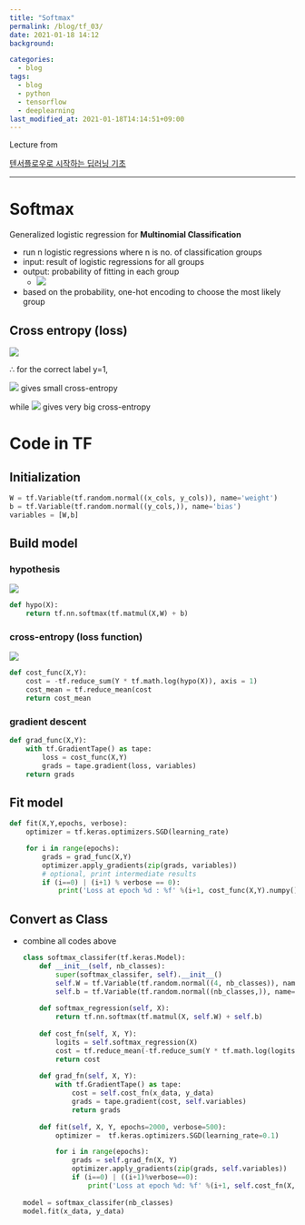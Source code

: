 ```yaml
---
title: "Softmax"
permalink: /blog/tf_03/
date: 2021-01-18 14:12
background:

categories:
  - blog
tags:
  - blog
  - python
  - tensorflow
  - deeplearning
last_modified_at: 2021-01-18T14:14:51+09:00
---
```


Lecture from 

[텐서플로우로 시작하는 딥러닝 기초](https://www.boostcourse.org/ai212)

---

# Softmax

Generalized logistic regression for **Multinomial Classification**

- run n logistic regressions where n is no. of classification groups
- input: result of logistic regressions for all groups
- output: probability of fitting in each group
    - <img src="https://render.githubusercontent.com/render/math?math=\sum=1">
- based on the probability, one-hot encoding to choose the most likely group

## Cross entropy (loss)

<img src="https://render.githubusercontent.com/render/math?math=-\sum (y\cdot \log\hat y)$$">

∴ for the correct label y=1,

<img src="https://render.githubusercontent.com/render/math?math=\hat y \approx 1"> gives small cross-entropy <correct prediction>

while <img src="https://render.githubusercontent.com/render/math?math=\hat y \approx 0"> gives very big cross-entropy <wrong prediction>

# Code in TF

## Initialization

```python
W = tf.Variable(tf.random.normal((x_cols, y_cols)), name='weight')
b = tf.Variable(tf.random.normal((y_cols,)), name='bias')
variables = [W,b]
```

## Build model

### hypothesis

<img src="https://render.githubusercontent.com/render/math?math=\displaystyleH(X)=XW+b">

```python
def hypo(X):
	return tf.nn.softmax(tf.matmul(X,W) + b)
```

### cross-entropy (loss function)

<img src="https://render.githubusercontent.com/render/math?math=\displaystyle\xi(X,Y)=-\sum y_i\log\hat y">

```python
def cost_func(X,Y):
	cost = -tf.reduce_sum(Y * tf.math.log(hypo(X)), axis = 1)
	cost_mean = tf.reduce_mean(cost
	return cost_mean
```

### gradient descent

```python
def grad_func(X,Y):
	with tf.GradientTape() as tape:
		loss = cost_func(X,Y)
		grads = tape.gradient(loss, variables)
	return grads
```

## Fit model

```python
def fit(X,Y,epochs, verbose):
	optimizer = tf.keras.optimizers.SGD(learning_rate)

	for i in range(epochs):
		grads = grad_func(X,Y)
		optimizer.apply_gradients(zip(grads, variables))
		# optional, print intermediate results
		if (i==0) | (i+1) % verbose == 0):
			print('Loss at epoch %d : %f' %(i+1, cost_func(X,Y).numpy()))
```

## Convert as Class

- combine all codes above

    ```python
    class softmax_classifer(tf.keras.Model):
        def __init__(self, nb_classes):
            super(softmax_classifer, self).__init__()
            self.W = tf.Variable(tf.random.normal((4, nb_classes)), name='weight')
            self.b = tf.Variable(tf.random.normal((nb_classes,)), name='bias')
            
        def softmax_regression(self, X):
            return tf.nn.softmax(tf.matmul(X, self.W) + self.b)
        
        def cost_fn(self, X, Y):
            logits = self.softmax_regression(X)
            cost = tf.reduce_mean(-tf.reduce_sum(Y * tf.math.log(logits), axis=1))        
            return cost
        
        def grad_fn(self, X, Y):
            with tf.GradientTape() as tape:
                cost = self.cost_fn(x_data, y_data)
                grads = tape.gradient(cost, self.variables)            
                return grads
        
        def fit(self, X, Y, epochs=2000, verbose=500):
            optimizer =  tf.keras.optimizers.SGD(learning_rate=0.1)

            for i in range(epochs):
                grads = self.grad_fn(X, Y)
                optimizer.apply_gradients(zip(grads, self.variables))
                if (i==0) | ((i+1)%verbose==0):
                    print('Loss at epoch %d: %f' %(i+1, self.cost_fn(X, Y).numpy()))
                
    model = softmax_classifer(nb_classes)
    model.fit(x_data, y_data)
    ```